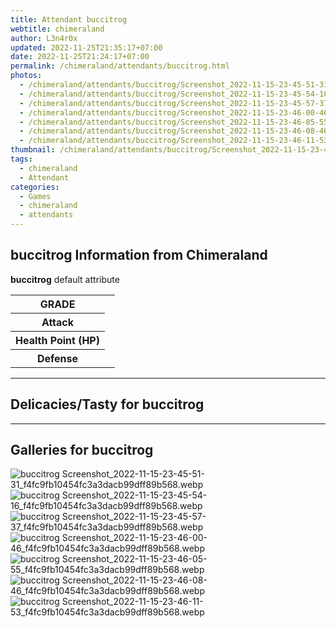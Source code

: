 ```yaml
---
title: Attendant buccitrog
webtitle: chimeraland
author: L3n4r0x
updated: 2022-11-25T21:35:17+07:00
date: 2022-11-25T21:24:17+07:00
permalink: /chimeraland/attendants/buccitrog.html
photos:
  - /chimeraland/attendants/buccitrog/Screenshot_2022-11-15-23-45-51-31_f4fc9fb10454fc3a3dacb99dff89b568.webp
  - /chimeraland/attendants/buccitrog/Screenshot_2022-11-15-23-45-54-16_f4fc9fb10454fc3a3dacb99dff89b568.webp
  - /chimeraland/attendants/buccitrog/Screenshot_2022-11-15-23-45-57-37_f4fc9fb10454fc3a3dacb99dff89b568.webp
  - /chimeraland/attendants/buccitrog/Screenshot_2022-11-15-23-46-00-46_f4fc9fb10454fc3a3dacb99dff89b568.webp
  - /chimeraland/attendants/buccitrog/Screenshot_2022-11-15-23-46-05-55_f4fc9fb10454fc3a3dacb99dff89b568.webp
  - /chimeraland/attendants/buccitrog/Screenshot_2022-11-15-23-46-08-46_f4fc9fb10454fc3a3dacb99dff89b568.webp
  - /chimeraland/attendants/buccitrog/Screenshot_2022-11-15-23-46-11-53_f4fc9fb10454fc3a3dacb99dff89b568.webp
thumbnail: /chimeraland/attendants/buccitrog/Screenshot_2022-11-15-23-45-51-31_f4fc9fb10454fc3a3dacb99dff89b568.webp
tags:
  - chimeraland
  - Attendant
categories:
  - Games
  - chimeraland
  - attendants
---
```


<section id="bootstrap-wrapper"><link rel="stylesheet" href="https://rawcdn.githack.com/dimaslanjaka/Web-Manajemen/0c3b5aa1813bd4abcd2c11bf3e37928b15c28664/css/bootstrap-5-3-0-alpha3-wrapper.css"/><h2 id="attribute">buccitrog Information from Chimeraland</h2><p><b>buccitrog</b> default attribute <table><tr><th>GRADE</th><td></td></tr><tr><th>Attack</th><td></td></tr><tr><th>Health Point (HP)</th><td></td></tr><tr><th>Defense</th><td></td></tr></table></p><hr/><h2 id="delicacies">Delicacies/Tasty for buccitrog</h2><div class="bg-dark text-light"></div><hr/><div id="gallery"><h2>Galleries for buccitrog</h2><div class="row"><div class="col-lg-6 col-12"><img src="/chimeraland/attendants/buccitrog/Screenshot_2022-11-15-23-45-51-31_f4fc9fb10454fc3a3dacb99dff89b568.webp" alt="buccitrog Screenshot_2022-11-15-23-45-51-31_f4fc9fb10454fc3a3dacb99dff89b568.webp"/></div><div class="col-lg-6 col-12"><img src="/chimeraland/attendants/buccitrog/Screenshot_2022-11-15-23-45-54-16_f4fc9fb10454fc3a3dacb99dff89b568.webp" alt="buccitrog Screenshot_2022-11-15-23-45-54-16_f4fc9fb10454fc3a3dacb99dff89b568.webp"/></div><div class="col-lg-6 col-12"><img src="/chimeraland/attendants/buccitrog/Screenshot_2022-11-15-23-45-57-37_f4fc9fb10454fc3a3dacb99dff89b568.webp" alt="buccitrog Screenshot_2022-11-15-23-45-57-37_f4fc9fb10454fc3a3dacb99dff89b568.webp"/></div><div class="col-lg-6 col-12"><img src="/chimeraland/attendants/buccitrog/Screenshot_2022-11-15-23-46-00-46_f4fc9fb10454fc3a3dacb99dff89b568.webp" alt="buccitrog Screenshot_2022-11-15-23-46-00-46_f4fc9fb10454fc3a3dacb99dff89b568.webp"/></div><div class="col-lg-6 col-12"><img src="/chimeraland/attendants/buccitrog/Screenshot_2022-11-15-23-46-05-55_f4fc9fb10454fc3a3dacb99dff89b568.webp" alt="buccitrog Screenshot_2022-11-15-23-46-05-55_f4fc9fb10454fc3a3dacb99dff89b568.webp"/></div><div class="col-lg-6 col-12"><img src="/chimeraland/attendants/buccitrog/Screenshot_2022-11-15-23-46-08-46_f4fc9fb10454fc3a3dacb99dff89b568.webp" alt="buccitrog Screenshot_2022-11-15-23-46-08-46_f4fc9fb10454fc3a3dacb99dff89b568.webp"/></div><div class="col-lg-6 col-12"><img src="/chimeraland/attendants/buccitrog/Screenshot_2022-11-15-23-46-11-53_f4fc9fb10454fc3a3dacb99dff89b568.webp" alt="buccitrog Screenshot_2022-11-15-23-46-11-53_f4fc9fb10454fc3a3dacb99dff89b568.webp"/></div></div></div></section>